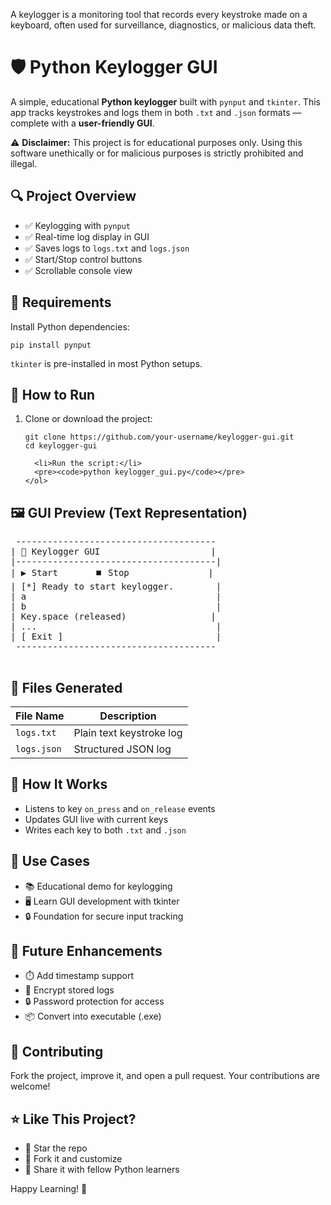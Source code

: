 A keylogger is a monitoring tool that records every keystroke made on a keyboard, often used for surveillance, diagnostics, or malicious data theft.

<!DOCTYPE html>
<html lang="en">
<head>
  <meta charset="UTF-8">
  <title>🛡️ Python Keylogger GUI</title>

</head>
<body>

  <h1>🛡️ Python Keylogger GUI</h1>
  <p class="tagline">
    A simple, educational <strong>Python keylogger</strong> built with <code>pynput</code> and <code>tkinter</code>. This app tracks keystrokes and logs them in both <code>.txt</code> and <code>.json</code> formats — complete with a <strong>user-friendly GUI</strong>.
  </p>

  <div class="note">
    ⚠️ <strong>Disclaimer:</strong> This project is for educational purposes only. Using this software unethically or for malicious purposes is strictly prohibited and illegal.
  </div>

  <div class="section">
    <h2>🔍 Project Overview</h2>
    <ul>
      <li>✅ Keylogging with <code>pynput</code></li>
      <li>✅ Real-time log display in GUI</li>
      <li>✅ Saves logs to <code>logs.txt</code> and <code>logs.json</code></li>
      <li>✅ Start/Stop control buttons</li>
      <li>✅ Scrollable console view</li>
    </ul>
  </div>

  <div class="section">
    <h2>🧰 Requirements</h2>
    <p>Install Python dependencies:</p>
    <pre><code>pip install pynput</code></pre>
    <p><code>tkinter</code> is pre-installed in most Python setups.</p>
  </div>

  <div class="section">
    <h2>🚀 How to Run</h2>
    <ol>
      <li>Clone or download the project:</li>
      <pre><code>git clone https://github.com/your-username/keylogger-gui.git
cd keylogger-gui</code></pre>

      <li>Run the script:</li>
      <pre><code>python keylogger_gui.py</code></pre>
    </ol>
  </div>

  <div class="section">
    <h2>🖼️ GUI Preview (Text Representation)</h2>
    <pre>
 --------------------------------------
| 🔐 Keylogger GUI                     |
|--------------------------------------|
| ▶️ Start       ⏹️ Stop               |
| [*] Ready to start keylogger.        |
| a                                    |
| b                                    |
| Key.space (released)                |
| ...                                  |
| [ Exit ]                             |
 --------------------------------------
    </pre>
  </div>

  <div class="section">
    <h2>📂 Files Generated</h2>
    <table>
      <thead>
        <tr><th>File Name</th><th>Description</th></tr>
      </thead>
      <tbody>
        <tr><td><code>logs.txt</code></td><td>Plain text keystroke log</td></tr>
        <tr><td><code>logs.json</code></td><td>Structured JSON log</td></tr>
      </tbody>
    </table>
  </div>

  <div class="section">
    <h2>🧠 How It Works</h2>
    <ul>
      <li>Listens to key <code>on_press</code> and <code>on_release</code> events</li>
      <li>Updates GUI live with current keys</li>
      <li>Writes each key to both <code>.txt</code> and <code>.json</code></li>
    </ul>
  </div>

  <div class="section">
    <h2>🧪 Use Cases</h2>
    <ul>
      <li>📚 Educational demo for keylogging</li>
      <li>🖥️ Learn GUI development with tkinter</li>
      <li>🔒 Foundation for secure input tracking</li>
    </ul>
  </div>

  <div class="section">
    <h2>📌 Future Enhancements</h2>
    <ul>
      <li>⏱️ Add timestamp support</li>
      <li>🔐 Encrypt stored logs</li>
      <li>🔒 Password protection for access</li>
      <li>📦 Convert into executable (.exe)</li>
    </ul>
  </div>

  <div class="section">
    <h2>🤝 Contributing</h2>
    <p>Fork the project, improve it, and open a pull request. Your contributions are welcome!</p>
  </div>

  <div class="section">
    <h2>⭐ Like This Project?</h2>
    <ul>
      <li>🌟 Star the repo</li>
      <li>🍴 Fork it and customize</li>
      <li>📣 Share it with fellow Python learners</li>
    </ul>
    <p>Happy Learning! 🙌</p>
  </div>

</body>
</html>

